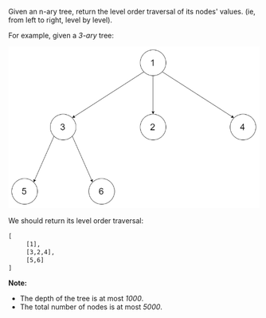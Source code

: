Given an n-ary tree, return the level order traversal of its nodes' values. (ie, from left to right, level by level).

For example, given a *3-ary* tree:

![](narytreeexample.png)

We should return its level order traversal:
```
[
     [1],
     [3,2,4],
     [5,6]
]
```

**Note:**
* The depth of the tree is at most *1000*.
* The total number of nodes is at most *5000*.
